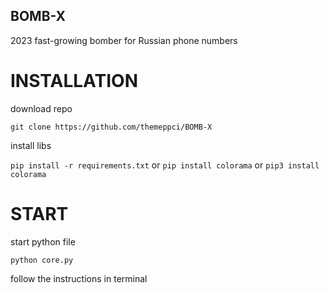 ## BOMB-X
2023 fast-growing bomber for Russian phone numbers



# INSTALLATION

download repo

`git clone https://github.com/themeppci/BOMB-X`

install libs

`pip install -r requirements.txt` or `pip install colorama` or `pip3 install colorama`

# START

start python file

`python core.py`

follow the instructions in terminal
